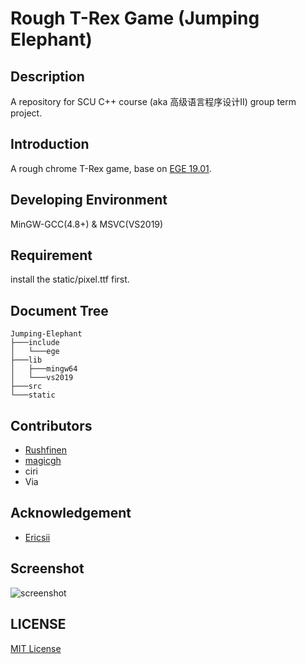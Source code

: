 # Rough T-Rex Game (Jumping Elephant)
## Description 
A repository for SCU C++ course (aka 高级语言程序设计II) group term project.

## Introduction 
A rough chrome T-Rex game, base on [EGE 19.01](https://xege.org/). 

## Developing Environment
MinGW-GCC(4.8+) & MSVC(VS2019) 

## Requirement
install the static/pixel.ttf first.

## Document Tree 
```
Jumping-Elephant
├───include
│   └───ege
├───lib
│   ├───mingw64
│   └───vs2019
├───src
└───static
```

## Contributors
* [Rushfinen](https://github.com/Rushfinen)
* [magicgh](https://github.com/magicgh)
* ciri
* Via
  
## Acknowledgement
* [Ericsii](https://github.com/Ericsii)
  
## Screenshot
![screenshot](https://i.loli.net/2020/06/12/7pnVq6BRDrOKcby.gif)

## LICENSE
[MIT License](https://mit-license.org/)
